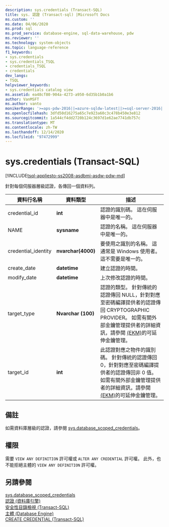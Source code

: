 ```yaml
---
description: sys.credentials (Transact-SQL)
title: sys. 認證 (Transact-sql) |Microsoft Docs
ms.custom: ''
ms.date: 04/06/2020
ms.prod: sql
ms.prod_service: database-engine, sql-data-warehouse, pdw
ms.reviewer: ''
ms.technology: system-objects
ms.topic: language-reference
f1_keywords:
- sys.credentials
- sys.credentials_TSQL
- credentials_TSQL
- credentials
dev_langs:
- TSQL
helpviewer_keywords:
- sys.credentials catalog view
ms.assetid: ea48cf80-904a-4273-a950-6d35b1b0a1b6
author: VanMSFT
ms.author: vanto
monikerRange: '>=aps-pdw-2016||=azure-sqldw-latest||>=sql-server-2016||>=sql-server-linux-2017||=azuresqldb-mi-current'
ms.openlocfilehash: 3dfd50d16275a65c7e923a60c3c478b450e3e812
ms.sourcegitcommit: 1a544cf4dd2720b124c3697d1e62ae7741db757c
ms.translationtype: MT
ms.contentlocale: zh-TW
ms.lasthandoff: 12/14/2020
ms.locfileid: "97472999"
---
```

# <a name="syscredentials-transact-sql"></a>sys.credentials (Transact-SQL)
[!INCLUDE[tsql-appliesto-ss2008-asdbmi-asdw-pdw-md](../../includes/tsql-appliesto-ss2008-asdbmi-asdw-pdw-md.md)]

  針對每個伺服器層級認證，各傳回一個資料列。  
  
|資料行名稱|資料類型|描述|  
|-----------------|---------------|-----------------|  
|credential_id|**int**|認證的識別碼。 這在伺服器中是唯一的。|  
|NAME|**sysname**|認證的名稱。 這在伺服器中是唯一的。|  
|credential_identity|**nvarchar(4000)**|要使用之識別的名稱。 這通常是 Windows 使用者。 這不需要是唯一的。|  
|create_date|**datetime**|建立認證的時間。|  
|modify_date|**datetime**|上次修改認證的時間。|  
|target_type|**Nvarchar (100)**|認證的類型。 針對傳統的認證傳回 NULL，針對對應至密碼編譯提供者的認證傳回 CRYPTOGRAPHIC PROVIDER。 如需有關外部金鑰管理提供者的詳細資訊，請參閱 [&#40;EKM&#41;](../../relational-databases/security/encryption/extensible-key-management-ekm.md)的可延伸金鑰管理。|  
|target_id|**int**|此認證對應之物件的識別碼。 針對傳統的認證傳回 0，針對對應至密碼編譯提供者的認證傳回非 0 值。 如需有關外部金鑰管理提供者的詳細資訊，請參閱 [&#40;EKM&#41;](../../relational-databases/security/encryption/extensible-key-management-ekm.md)的可延伸金鑰管理。|  

## <a name="remarks"></a>備註  
如需資料庫層級的認證，請參閱 [sys.database_scoped_credentials](../../relational-databases/system-catalog-views/sys-database-scoped-credentials-transact-sql.md)。
  
## <a name="permissions"></a>權限  
 需要 `VIEW ANY DEFINITION` 許可權或 `ALTER ANY CREDENTIAL` 許可權。 此外，也不能拒絕主體的 `VIEW ANY DEFINITION` 許可權。  
  
## <a name="see-also"></a>另請參閱  
 [sys.database_scoped_credentials](../../relational-databases/system-catalog-views/sys-database-scoped-credentials-transact-sql.md)   
 [認證 &#40;資料庫引擎&#41;](../../relational-databases/security/authentication-access/credentials-database-engine.md)   
 [安全性目錄檢視 &#40;Transact-SQL&#41;](../../relational-databases/system-catalog-views/security-catalog-views-transact-sql.md)   
 [主體 &#40;Database Engine&#41;](../../relational-databases/security/authentication-access/principals-database-engine.md)   
 [CREATE CREDENTIAL &#40;Transact-SQL&#41;](../../t-sql/statements/create-credential-transact-sql.md)  
  
  
